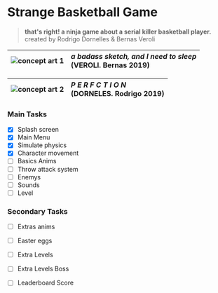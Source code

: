 Strange Basketball Game
=============

> **that's right! a ninja game about a serial killer basketball player.**<br>
> created by Rodrigo Dornelles & Bernas Veroli


![concept art 1](https://media.discordapp.net/attachments/268884978132058112/650518145173553152/Captura_de_Tela_2019-11-30_as_23.06.45.png) | _a badass sketch, and I need to sleep_ <br> (VEROLI. Bernas 2019) | 
---- | :---- | 

![concept art 2](https://media.discordapp.net/attachments/268884978132058112/650739508710735873/PFT.gif) | _P E R F C T I O N_<br> (DORNELES. Rodrigo 2019) | 
---- | :---- | 




### Main Tasks 

- [X] Splash screen 
- [X] Main Menu
- [X] Simulate physics
- [X] Character movement
- [ ] Basics Anims
- [ ] Throw attack system
- [ ] Enemys
- [ ] Sounds
- [ ] Level

### Secondary Tasks

- [ ] Extras anims
- [ ] Easter eggs
- [ ] Extra Levels
- [ ] Extra Levels Boss
- [ ] Leaderboard Score

